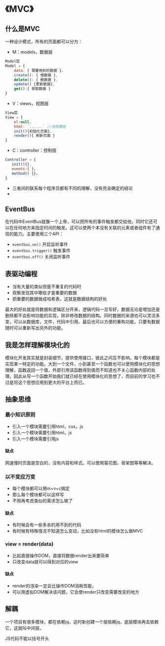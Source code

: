 # 《MVC》
## 什么是MVC
一种设计模式，所有的页面都可以分为：
* M：models，数据层
```javascript
Model层
Model = {
    data: { 需要用到的数据 }，
    create(): { 增数据 },
    delete(): { 删数据 },
    update() {更新数据},
    get():{ 获取数据 } 
}
```
* V：views，视图层
```javascript
View层
View = {
    el:null,
    html: `......` //视图模板
    init(){初始化页面},
    render(){ 刷新页面 }
}
```
* C：controller：控制层
```javascript
Controller = {
   init(){},
   events:{ }，
   method() {}，
}
```
* 三者间的联系每个程序员都有不同的理解，没有完全确定的结论
* 
## EventBus
在代码中EventBus就像一个上帝，可以把所有的事件触发都交给他，同时它还可以在任何地方来指定时间的触发。这可以使两个本没有关联的元素或者组件有了通信的能力。主要使用三个API：
* `eventbus.on()` 开启监听事件
* `eventbus.trigger()` 触发事件
* `eventbus.off()` 关闭监听事件

## 表驱动编程
* 当有大量的类似但是不重复的代码时
* 观察发现其中哪些才是重要的数据
* 把重要的数据做成哈希表，这就是数据结构的好处

最大的好处就是将数据和逻辑区分开来，逻辑代码一旦写好，数据无论是增加还是删除都不会影响功能的实现，除非修改数据的结构。同时数据的来源也可以灵活多变，可以从数据库，文件，代码中引用。最后也可以方便的重构功能，只要有数据随时可以重新写出另外的功能。
## 我是怎样理解模块化的
模块化开发其实就是封装细节，提供使用接口，彼此之间互不影响，每个模块都是实现某一特定的功能。大到一个文件，小到甚至一个函数也可以使用模块化的思想理解，函数返回一个值，外部引用该函数得到值而不知道也不关心函数内部的处理。因此从写一个函数开始我们就已经在使用模块化的思想了，而目前的学习也不过是将这个思想应用到更大的平台上而已。
## 抽象思维
### 最小知识原则
* 引入一个模块需要引用html，css，js
* 引入一个模块需要引用html，js
* 引入一个模块需要引用js
#### 缺点
网速慢时页面是空白的，没有内容和样式。可以使用菊花图，骨架图等等解决。
### 以不变应万变
* 每个模块都可以用m+v+c搞定
* 那么每个模块都可以这样写
* 不用再考虑类似的需求怎么做了
#### 缺点
* 有时候会有一些多余的用不到的代码
* 有时候有特殊情况不知道怎么变动，比如没有html的模块怎么做MVC
### view = render(data)
* 比起直接操作DOM，直接将数据render出来要简单
* 只改变data就可以得到对应的view
#### 缺点
* render的渲染一定会比操作DOM消耗性能，
* 可以用虚拟DOM解决该问题，它会使render只改变需要改变的地方

## 解耦
一个项目有很多模块，都在依赖jq，这时新创建一个层依赖jq，底层模块再去依赖它，这就叫中间层。

JS代码不能以括号开头



